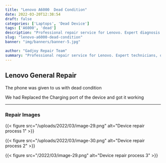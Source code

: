 ```yaml
---
title: "Lenovo A6000  Dead Condition"
date: 2022-03-20T12:38:54
draft: false
categories: ['Laptops', 'Dead Device']
tags: ['A6000', 'dead']
description: "Professional repair service for Lenovo. Expert diagnosis and quality repairs in Bangalore."
slug: "lenovo-a6000-dead-condition"
banner: "img/banners/banner-5.jpg"

author: "Gadjoy Repair Team"
summary: "Professional repair service for Lenovo. Expert technicians, quality parts, warranty included."
---
```


## Lenovo General Repair

#### 

#### 

The phone was given to us with dead condition

We had Replaced the Charging port of the device and got it working

---

### Repair Images

{{< figure src="/uploads/2022/03/image-29.png" alt="Device repair process 1" >}}

{{< figure src="/uploads/2022/03/image-30.png" alt="Device repair process 2" >}}

{{< figure src="/2022/03/image-29.png" alt="Device repair process 3" >}}


